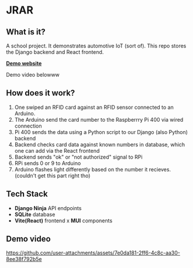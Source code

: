 # JRAR
## What is it?
A school project. It demonstrates automotive IoT (sort of). This repo stores the Django backend and React frontend. 

[**Demo website**](https://jrar.lostmypillow.duckdns.org/)

Demo video belowww
## How does it work?
1. One swiped an RFID card against an RFID sensor connected to an Arduino.
2. The Arduino send the card number to the Raspberrry Pi 400 via wired connection
3. Pi 400 sends the data using a Python script to our Django (also Python) backend
4. Backend checks card data against known numbers in database, which one can add via the React frontend
5. Backend sends "ok" or "not authorized" signal to RPi
6. RPi sends 0 or 9 to Arduino
7. Arduino flashes light differently based on the number it recieves. (couldn't get this part right tho)

## Tech Stack
- **Django Ninja** API endpoints
- **SQLite** database
- **Vite(React)** frontend x **MUI** components



## Demo video
https://github.com/user-attachments/assets/7e0da181-2ff6-4c8c-aa30-8ee38f792b5e

